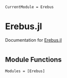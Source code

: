 ```@meta
CurrentModule = Erebus
```

# Erebus.jl

Documentation for [Erebus.jl](https://github.com/FormingWorlds/Erebus.jl)

```@index
```

## Module Functions

```@autodocs
Modules = [Erebus]
```
